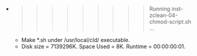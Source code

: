 * >>>>>>>>> Running inst-zclean-04-chmod-script.sh ...
  * Make *.sh under /usr/local/cld/ executable.
  * Disk size = 7139296K. Space Used = 8K. Runtime = 00:00:00:01.
